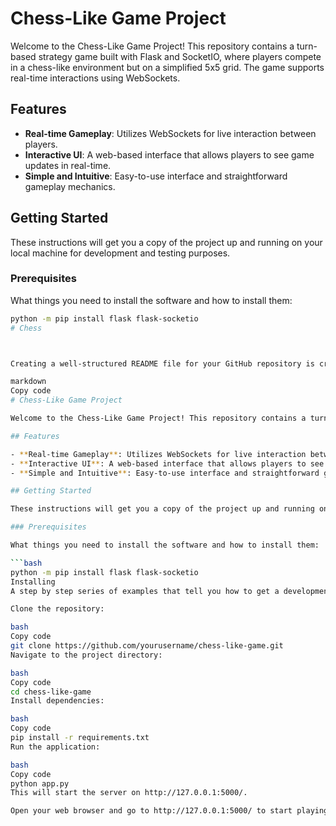 # Chess-Like Game Project

Welcome to the Chess-Like Game Project! This repository contains a turn-based strategy game built with Flask and SocketIO, where players compete in a chess-like environment but on a simplified 5x5 grid. The game supports real-time interactions using WebSockets.

## Features

- **Real-time Gameplay**: Utilizes WebSockets for live interaction between players.
- **Interactive UI**: A web-based interface that allows players to see game updates in real-time.
- **Simple and Intuitive**: Easy-to-use interface and straightforward gameplay mechanics.

## Getting Started

These instructions will get you a copy of the project up and running on your local machine for development and testing purposes. 

### Prerequisites

What things you need to install the software and how to install them:

```bash
python -m pip install flask flask-socketio
# Chess



Creating a well-structured README file for your GitHub repository is crucial for explaining the purpose of your project, how to set it up, and how to use it. Here’s a template for a README file for your chess-like game project. You can add this to your repository as README.md.

markdown
Copy code
# Chess-Like Game Project

Welcome to the Chess-Like Game Project! This repository contains a turn-based strategy game built with Flask and SocketIO, where players compete in a chess-like environment but on a simplified 5x5 grid. The game supports real-time interactions using WebSockets.

## Features

- **Real-time Gameplay**: Utilizes WebSockets for live interaction between players.
- **Interactive UI**: A web-based interface that allows players to see game updates in real-time.
- **Simple and Intuitive**: Easy-to-use interface and straightforward gameplay mechanics.

## Getting Started

These instructions will get you a copy of the project up and running on your local machine for development and testing purposes. 

### Prerequisites

What things you need to install the software and how to install them:

```bash
python -m pip install flask flask-socketio
Installing
A step by step series of examples that tell you how to get a development environment running:

Clone the repository:

bash
Copy code
git clone https://github.com/yourusername/chess-like-game.git
Navigate to the project directory:

bash
Copy code
cd chess-like-game
Install dependencies:

bash
Copy code
pip install -r requirements.txt
Run the application:

bash
Copy code
python app.py
This will start the server on http://127.0.0.1:5000/.

Open your web browser and go to http://127.0.0.1:5000/ to start playing.
